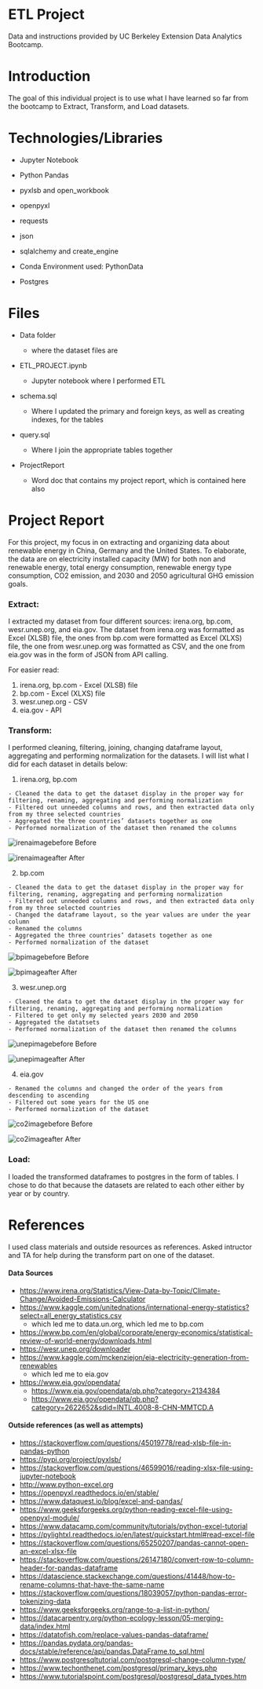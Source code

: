 # ETL Project

Data and instructions provided by UC Berkeley Extension Data Analytics Bootcamp.

# Introduction 

The goal of this individual project is to use what I have learned so far from the bootcamp to Extract, Transform, and Load datasets.

# Technologies/Libraries

- Jupyter Notebook

- Python Pandas

- pyxlsb and open_workbook

- openpyxl

- requests

- json

- sqlalchemy and create_engine

- Conda Environment used: PythonData

- Postgres

# Files

- Data folder
    - where the dataset files are

- ETL_PROJECT.ipynb
    - Jupyter notebook where I performed ETL
    
- schema.sql
    - Where I updated the primary and foreign keys, as well as creating indexes, for the tables

- query.sql
    - Where I join the appropriate tables together

- ProjectReport
    - Word doc that contains my project report, which is contained here also

# Project Report

For this project, my focus in on extracting and organizing data about renewable energy in China, Germany and the United States. To elaborate, the data are on electricity installed capacity (MW) for both non and renewable energy, total energy consumption, renewable energy type consumption, CO2 emission, and 2030 and 2050 agricultural GHG emission goals.

### Extract:
I extracted my dataset from four different sources: irena.org, bp.com, wesr.unep.org, and eia.gov. The dataset from irena.org was formatted as Excel (XLSB) file, the ones from bp.com were formatted as Excel (XLXS) file, the one from wesr.unep.org was formatted as CSV, and the one from eia.gov was in the form of JSON from API calling.

For easier read:
1.    irena.org, bp.com
    - Excel (XLSB) file
2.    bp.com
    - Excel (XLXS) file
3.    wesr.unep.org
    - CSV
4.    eia.gov
    - API

### Transform: 
I performed cleaning, filtering, joining, changing dataframe layout, aggregating and performing normalization for the datasets. I will list what I did for each dataset in details below:

1.    irena.org, bp.com

    - Cleaned the data to get the dataset display in the proper way for filtering, renaming, aggregating and performing normalization
    - Filtered out unneeded columns and rows, and then extracted data only from my three selected countries
    - Aggregated the three countries’ datasets together as one
    - Performed normalization of the dataset then renamed the columns

![irenaimagebefore](images/eicpre.png)
Before

![irenaimageafter](images/eiccleaned.png)
After

2.    bp.com

    - Cleaned the data to get the dataset display in the proper way for filtering, renaming, aggregating and performing normalization
    - Filtered out unneeded columns and rows, and then extracted data only from my three selected countries
    - Changed the dataframe layout, so the year values are under the year column
    - Renamed the columns
    - Aggregated the three countries’ datasets together as one
    - Performed normalization of the dataset 

![bpimagebefore](images/bppre1.png)
Before

![bpimageafter](images/bpcleaned.png)
After

3.    wesr.unep.org

    - Cleaned the data to get the dataset display in the proper way for filtering, renaming, aggregating and performing normalization
    - Filtered to get only my selected years 2030 and 2050
    - Aggregated the datatsets
    - Performed normalization of the dataset then renamed the columns
 
![unepimagebefore](images/uneppre.png)
Before

![unepimageafter](images/unepcleaned.png)
After 
 
4.    eia.gov

    - Renamed the columns and changed the order of the years from descending to ascending
    - Filtered out some years for the US one
    - Performed normalization of the dataset 

![co2imagebefore](images/co2pre.png)
Before

![co2imageafter](images/co2cleaned.png)
After

### Load: 

I loaded the transformed dataframes to postgres in the form of tables. I chose to do that because the datasets are related to each other either by year or by country.

# References

I used class materials and outside resources as references. Asked intructor and TA for help during the transform part on one of the dataset.

#### Data Sources

- https://www.irena.org/Statistics/View-Data-by-Topic/Climate-Change/Avoided-Emissions-Calculator
- https://www.kaggle.com/unitednations/international-energy-statistics?select=all_energy_statistics.csv
    - which led me to data.un.org, which led me to bp.com
- https://www.bp.com/en/global/corporate/energy-economics/statistical-review-of-world-energy/downloads.html
- https://wesr.unep.org/downloader
- https://www.kaggle.com/mckenziejon/eia-electricity-generation-from-renewables
    - which led me to eia.gov
- https://www.eia.gov/opendata/
    - https://www.eia.gov/opendata/qb.php?category=2134384
    -  https://www.eia.gov/opendata/qb.php?category=2622652&sdid=INTL.4008-8-CHN-MMTCD.A

#### Outside references (as well as attempts)

- https://stackoverflow.com/questions/45019778/read-xlsb-file-in-pandas-python
- https://pypi.org/project/pyxlsb/
- https://stackoverflow.com/questions/46599016/reading-xlsx-file-using-jupyter-notebook
- http://www.python-excel.org
- https://openpyxl.readthedocs.io/en/stable/
- https://www.dataquest.io/blog/excel-and-pandas/
- https://www.geeksforgeeks.org/python-reading-excel-file-using-openpyxl-module/
- https://www.datacamp.com/community/tutorials/python-excel-tutorial
- https://pylightxl.readthedocs.io/en/latest/quickstart.html#read-excel-file
- https://stackoverflow.com/questions/65250207/pandas-cannot-open-an-excel-xlsx-file
- https://stackoverflow.com/questions/26147180/convert-row-to-column-header-for-pandas-dataframe
- https://datascience.stackexchange.com/questions/41448/how-to-rename-columns-that-have-the-same-name
- https://stackoverflow.com/questions/18039057/python-pandas-error-tokenizing-data
- https://www.geeksforgeeks.org/range-to-a-list-in-python/
- https://datacarpentry.org/python-ecology-lesson/05-merging-data/index.html
- https://datatofish.com/replace-values-pandas-dataframe/
- https://pandas.pydata.org/pandas-docs/stable/reference/api/pandas.DataFrame.to_sql.html
- https://www.postgresqltutorial.com/postgresql-change-column-type/
- https://www.techonthenet.com/postgresql/primary_keys.php
- https://www.tutorialspoint.com/postgresql/postgresql_data_types.htm
